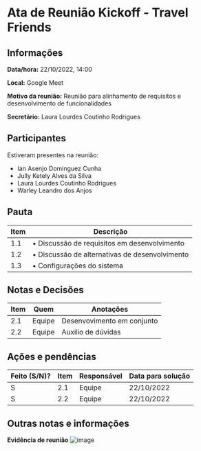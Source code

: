 # Ata de Reunião Kickoff - Travel Friends

## Informações
**Data/hora:** 22/10/2022, 14:00 

**Local:** Google Meet 

**Motivo da reunião:** Reunião para alinhamento de requisitos e desenvolvimento de funcionalidades

**Secretário:** Laura Lourdes Coutinho Rodrigues

## Participantes
Estiveram presentes na reunião:
- Ian Asenjo Dominguez Cunha
- Jully Ketely Alves da Silva
- Laura Lourdes Coutinho Rodrigues
- Warley Leandro dos Anjos

## Pauta

Item | Descrição
---- | ----
1.1 | • Discussão de requisitos em desenvolvimento
1.2 | • Discussão de alternativas de desenvolvimento
1.3 | • Configurações do sistema

## Notas e Decisões
Item | Quem | Anotações |
---- | ---- | ---- |
2.1 | Equipe | Desenvovimento em conjunto |
2.2 | Equipe | Auxilio de dúvidas |

## Ações e pendências
| Feito (S/N)? | Item | Responsável | Data para solução |
| ---- | ---- | ---- | ---- |
| S | 2.1 | Equipe | 22/10/2022 |
| S | 2.2 | Equipe | 22/10/2022 |

## Outras notas e informações

**Evidência de reunião**
![image](https://user-images.githubusercontent.com/110981345/197362982-d6b4456d-97dd-48e2-a07a-f70bf0d3fd99.png)
